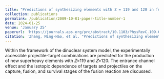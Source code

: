 ```yaml
---
title: "Predictions of synthesizing elements with Z = 119 and 120 in fusion reactions"
collection: publications
permalink: /publication/2009-10-01-paper-title-number-1
date: 2024-01-25
venue: 'January 25'
paperurl: 'https://journals.aps.org/prc/abstract/10.1103/PhysRevC.109.014622'
citation: 'Zhang, Ming-Hao, et al. "Predictions of synthesizing elements with Z= 119 and 120 in fusion reactions." Physical Review C 109.1 (2024): 014622.'
---
```


Within the framework of the dinuclear system model, the experimentally accessible projectile-target combinations are predicted for the production of new superheavy elements with 𝑍=119 and 𝑍=120. The entrance channel effect and the isotopic dependence of targets and projectiles on the capture, fusion, and survival stages of the fusion reaction are discussed.
